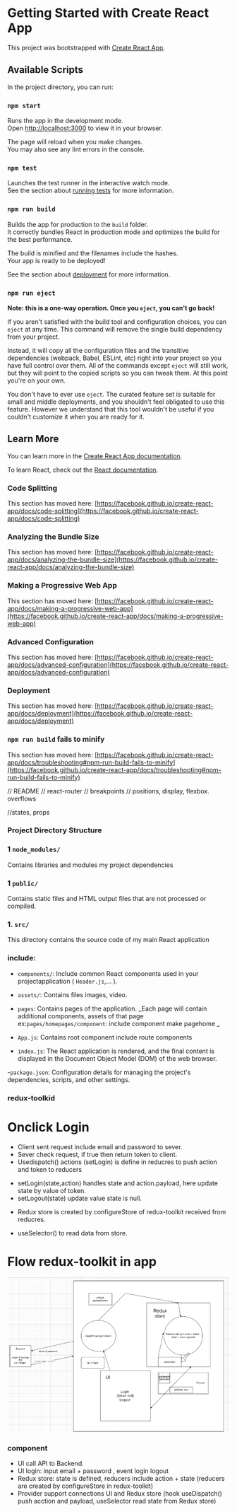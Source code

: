 # Getting Started with Create React App

This project was bootstrapped with [Create React App](https://github.com/facebook/create-react-app).

## Available Scripts

In the project directory, you can run:

### `npm start`

Runs the app in the development mode.\
Open [http://localhost:3000](http://localhost:3000) to view it in your browser.

The page will reload when you make changes.\
You may also see any lint errors in the console.

### `npm test`

Launches the test runner in the interactive watch mode.\
See the section about [running tests](https://facebook.github.io/create-react-app/docs/running-tests) for more information.

### `npm run build`

Builds the app for production to the `build` folder.\
It correctly bundles React in production mode and optimizes the build for the best performance.

The build is minified and the filenames include the hashes.\
Your app is ready to be deployed!

See the section about [deployment](https://facebook.github.io/create-react-app/docs/deployment) for more information.

### `npm run eject`

**Note: this is a one-way operation. Once you `eject`, you can't go back!**

If you aren't satisfied with the build tool and configuration choices, you can `eject` at any time. This command will remove the single build dependency from your project.

Instead, it will copy all the configuration files and the transitive dependencies (webpack, Babel, ESLint, etc) right into your project so you have full control over them. All of the commands except `eject` will still work, but they will point to the copied scripts so you can tweak them. At this point you're on your own.

You don't have to ever use `eject`. The curated feature set is suitable for small and middle deployments, and you shouldn't feel obligated to use this feature. However we understand that this tool wouldn't be useful if you couldn't customize it when you are ready for it.

## Learn More

You can learn more in the [Create React App documentation](https://facebook.github.io/create-react-app/docs/getting-started).

To learn React, check out the [React documentation](https://reactjs.org/).

### Code Splitting

This section has moved here: [https://facebook.github.io/create-react-app/docs/code-splitting](https://facebook.github.io/create-react-app/docs/code-splitting)

### Analyzing the Bundle Size

This section has moved here: [https://facebook.github.io/create-react-app/docs/analyzing-the-bundle-size](https://facebook.github.io/create-react-app/docs/analyzing-the-bundle-size)

### Making a Progressive Web App

This section has moved here: [https://facebook.github.io/create-react-app/docs/making-a-progressive-web-app](https://facebook.github.io/create-react-app/docs/making-a-progressive-web-app)

### Advanced Configuration

This section has moved here: [https://facebook.github.io/create-react-app/docs/advanced-configuration](https://facebook.github.io/create-react-app/docs/advanced-configuration)

### Deployment

This section has moved here: [https://facebook.github.io/create-react-app/docs/deployment](https://facebook.github.io/create-react-app/docs/deployment)

### `npm run build` fails to minify

This section has moved here: [https://facebook.github.io/create-react-app/docs/troubleshooting#npm-run-build-fails-to-minify](https://facebook.github.io/create-react-app/docs/troubleshooting#npm-run-build-fails-to-minify)

// README
// react-router
// breakpoints
// positions, display, flexbox. overflows

//states, props

### Project Directory Structure

### 1 **`node_modules/`**

Contains libraries and modules my project dependencies

### 1 **`public/`**

Contains static files and HTML output files that are not processed or compiled.

### 1. **`src/`**

This directory contains the source code of my main React application

### include:

- `components/`: Include common React components used in your projectapplication ( `Header.js`,... ).

- `assets/`: Contains files images, video.

- `pages`: Contains pages of the application.
  _Each page will contain additional components, assets of that page ex:`pages/homepages/component`: include component make pagehome _

- `App.js`: Contains root component include route components

- `index.js`: The React application is rendered, and the final content is displayed in the Document Object Model (DOM) of the web browser.

-`package.json`: Configuration details for managing the project's dependencies, scripts, and other settings.

### redux-toolkid

# Onclick Login

- Client sent request include email and password to sever.
- Sever check request, if true then return token to client.
- Usedispatch() actions (setLogin) is define in reducres to push action and token to reducers

* setLogin(state,action) handles state and action.payload, here update state by value of token.
* setLogout(state) update value state is null.

- Redux store is created by configureStore of redux-toolkit received from reducres.

* useSelector() to read data from store.

# Flow redux-toolkit in app

![Alt text](image-1.png)

### component

- UI call API to Backend.
- UI login: input email + password , event login logout
- Redux store: state is defined, reducers include action + state (reducers are created by configureStore in redux-toolkit)
- Provider support connections UI and Redux store
  (hook useDispatch() push acction and payload, useSelector read state from Redux store)
